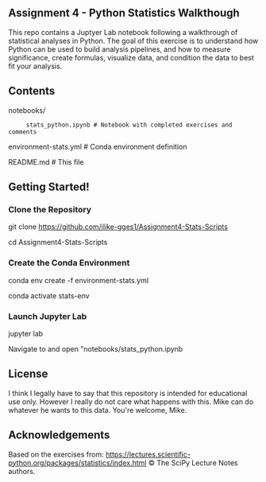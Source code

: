 ## Assignment 4 - Python Statistics Walkthough
This repo contains a Juptyer Lab notebook following a walkthrough of statistical analyses in Python. The goal of this exercise is to understand how Python can be used to build analysis pipelines, and how to measure significance, create formulas, visualize data, and condition the data to best fit your analysis.

## Contents
notebooks/

         stats_python.ipynb # Notebook with completed exercises and comments

environment-stats.yml # Conda environment definition

README.md # This file

## Getting Started!

### Clone the Repository
git clone https://github.com/ilike-gges1/Assignment4-Stats-Scripts

cd Assignment4-Stats-Scripts

### Create the Conda Environment
conda env create -f environment-stats.yml

conda activate stats-env

### Launch Jupyter Lab
jupyter lab

Navigate to and open "notebooks/stats_python.ipynb

## License
I think I legally have to say that this repository is intended for educational use only. However I really do not care what happens with this. Mike can do whatever he wants to this data. You're welcome, Mike. 

## Acknowledgements
Based on the exercises from: https://lectures.scientific-python.org/packages/statistics/index.html
© The SciPy Lecture Notes authors.